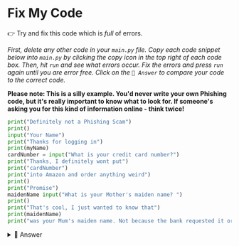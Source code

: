 # Fix My Code
👉 Try and fix this code which is *full* of errors.

*First, delete any other code in your `main.py` file. Copy each code snippet below into `main.py` by clicking the copy icon in the top right of each code box. Then, hit `run` and see what errors occur. Fix the errors and press `run` again until you are error free. Click on the `👀 Answer` to compare your code to the correct code.*

**Please note: This is a silly example. You'd never write your own Phishing code, but it's really important to know what to look for. If someone's asking you for this kind of information online - think twice!**

```python
print("Definitely not a Phishing Scam")
print()
input("Your Name")
print("Thanks for logging in")
print(myName)
cardNumber = input("What is your credit card number?")
print("Thanks, I definitely wont put")
print("cardNumber")
print("into Amazon and order anything weird")
print()
print("Promise")
maidenName input("What is your Mother's maiden name? ")
print()
print("That's cool, I just wanted to know that")
print(maidenName)
print("was your Mum's maiden name. Not because the bank requested it or anything, honest.")
```


<details><summary> 👀 Answer </summary>

``` python
print("Definitely not a Phishing Scam")
print()
myName = input("What is your name?")
print("Thanks for logging in")
print(myName)
cardNumber = input("What is your credit card number?")
print("Thanks, I definitely won't put")
print(cardNumber)
print("into Amazon and order anything weird")
print()
print("Promise")
maidenName = input("What is your Mother's maiden name? ")
print()
print("That's cool, I just wanted to know that")
print(maidenName)
print("was your Mum's maiden name. Not because the bank requested it or anything, honest.")

```

</details>


